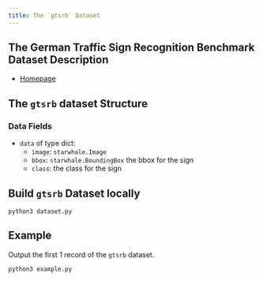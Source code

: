 ```yaml
---
title: The `gtsrb` Dataset
---
```


## The German Traffic Sign Recognition Benchmark Dataset Description

- [Homepage](https://benchmark.ini.rub.de/gtsrb_news.html)

## The `gtsrb` dataset Structure

### Data Fields

- `data` of type dict:
    - `image`: `starwhale.Image`
    - `bbox`: `starwhale.BoundingBox` the bbox for the sign
    - `class`: the class for the sign

## Build `gtsrb` Dataset locally

```shell
python3 dataset.py
```

## Example

Output the first 1 record of the `gtsrb` dataset.

```shell
python3 example.py
```

